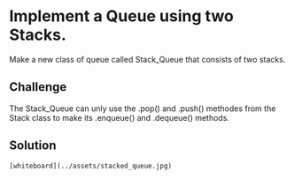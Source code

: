 # Implement a Queue using two Stacks.
Make a new class of queue called Stack_Queue that consists of two stacks.

## Challenge
 The Stack_Queue can unly use the .pop() and .push() methodes from the Stack class to make its .enqueue() and .dequeue() methods.

## Solution
    [whiteboard](../assets/stacked_queue.jpg)
